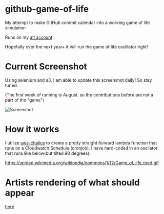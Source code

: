 # github-game-of-life
My attempt to make GitHub commit calendar into a working game of life simulation

Runs on my [alt account](https://github.com/sambattalio-gol)

Hopefully over the next year+ it will run the game of life oscillator right!

# Current Screenshot

Using selenium and s3, I am able to update this screenshot daily! So stay tuned.

(The first week of running is August, so the contributions before are not a part of the "game")
 
![Screenshot](https://sbattalio.s3.amazonaws.com/heatmapss.png)

# How it works

I utilize [aws-chalice](https://github.com/aws/chalice) to create a pretty straight forward lambda function that runs on a Cloudwatch Schedule (cronjob). I have hard-coded in an oscilator that runs like below(but tilted 90 degrees): 

https://upload.wikimedia.org/wikipedia/commons/1/12/Game_of_life_toad.gif


# Artists rendering of what should appear

[here](https://chadpaste.com/f/btq.png)
